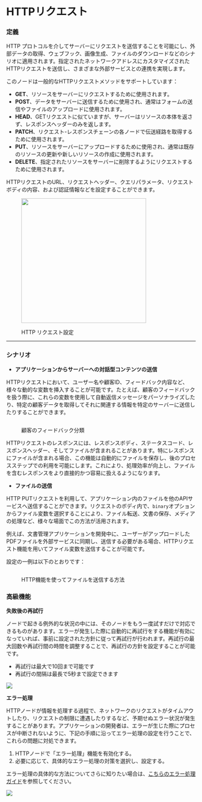 # HTTPリクエスト

### 定義

HTTP プロトコルを介してサーバーにリクエストを送信することを可能にし、外部データの取得、ウェブフック、画像生成、ファイルのダウンロードなどのシナリオに適用されます。指定されたネットワークアドレスにカスタマイズされたHTTPリクエストを送信し、さまざまな外部サービスとの連携を実現します。

このノードは一般的なHTTPリクエストメソッドをサポートしています：

* **GET**、リソースをサーバーにリクエストするために使用されます。
* **POST**、データをサーバーに送信するために使用され、通常はフォームの送信やファイルのアップロードに使用されます。
* **HEAD**、GETリクエストに似ていますが、サーバーはリソースの本体を返さず、レスポンスヘッダーのみを返します。
* **PATCH**、リクエスト-レスポンスチェーンの各ノードで伝送経路を取得するために使用されます。
* **PUT**、リソースをサーバーにアップロードするために使用され、通常は既存のリソースの更新や新しいリソースの作成に使用されます。
* **DELETE**、指定されたリソースをサーバーに削除するようにリクエストするために使用されます。

HTTPリクエストのURL、リクエストヘッダー、クエリパラメータ、リクエストボディの内容、および認証情報などを設定することができます。

<figure><img src="../../../.gitbook/assets/jp-http-request.png" alt="" width="332"><figcaption><p>HTTP リクエスト設定</p></figcaption></figure>

***

### シナリオ

* **アプリケーションからサーバーへの対話型コンテンツの送信**

HTTPリクエストにおいて、ユーザー名や顧客ID、フィードバック内容など、様々な動的な変数を挿入することが可能です。たとえば、顧客のフィードバックを扱う際に、これらの変数を使用して自動返信メッセージをパーソナライズしたり、特定の顧客データを取得してそれに関連する情報を特定のサーバーに送信したりすることができます。

<figure><img src="../../../.gitbook/assets/customer-feedback-classification.png" alt=""><figcaption><p>顧客のフィードバック分類</p></figcaption></figure>

HTTPリクエストのレスポンスには、レスポンスボディ、ステータスコード、レスポンスヘッダー、そしてファイルが含まれることがあります。特にレスポンスにファイルが含まれる場合、この機能は自動的にファイルを保存し、後のプロセスステップでの利用を可能にします。これにより、処理効率が向上し、ファイルを含むレスポンスをより直接的かつ容易に扱えるようになります。

* **ファイルの送信**

HTTP PUTリクエストを利用して、アプリケーション内のファイルを他のAPIサービスへ送信することができます。リクエストのボディ内で、`binary`オプションからファイル変数を選択することにより、ファイル転送、文書の保存、メディアの処理など、様々な場面でこの方法が活用されます。

例えば、文書管理アプリケーションを開発中に、ユーザーがアップロードしたPDFファイルを外部サービスに同期し、送信する必要がある場合、HTTPリクエスト機能を用いてファイル変数を送信することが可能です。

設定の一例は以下のとおりです：

<figure><img src="../../../../en/.gitbook/assets/image (145).png" alt=""><figcaption><p>HTTP機能を使ってファイルを送信する方法</p></figcaption></figure>

### 高級機能

**失敗後の再試行**

ノードで起きる例外的な状況の中には、そのノードをもう一度試すだけで対応できるものがあります。エラーが発生した際に自動的に再試行をする機能が有効になっていれば、事前に設定された方針に従って再試行が行われます。再試行の最大回数や再試行間の時間を調整することで、再試行の方針を設定することが可能です。

- 再試行は最大で10回まで可能です
- 再試行の間隔は最長で5秒まで設定できます

![](https://assets-docs.dify.ai/2024/12/2e7c6080c0875e31a074c2a9a4543797.png)

**エラー処理**

HTTPノードが情報を処理する過程で、ネットワークのリクエストがタイムアウトしたり、リクエストの制限に遭遇したりするなど、予期せぬエラー状況が発生することがあります。アプリケーションの開発者は、エラーが生じた際にプロセスが中断されないように、下記の手順に沿ってエラー処理の設定を行うことで、これらの問題に対処できます。

1. HTTPノードで「エラー処理」機能を有効化する。
2. 必要に応じて、具体的なエラー処理の対策を選択し、設定する。

エラー処理の具体的な方法についてさらに知りたい場合は、[こちらのエラー処理ガイド](../error-handling/README.md)を参照してください。

![](https://assets-docs.dify.ai/2024/12/91daa86d9770390ab2a41d6d0b6ed1e7.png)